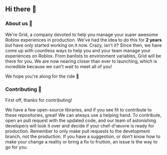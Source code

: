 ## Hi there 👋

### About us 🙋‍
We're Grid, a company devoted to help you manage your super awesome Roblox experiences in production. We've had the idea to do this for **2 years** but have only started working on it now. Crazy, isn't it? Since then, we have come up with countless ways to help you and your team manage your experiences on Roblox. From banlists to environment variables, Grid will be there for you. We are now nearing closer than ever to launching, which is incredible because we can't wait to meet all of you!

We hope you're along for the ride 🚀

### Contributing 🌈
First off, thanks for contributing!

We have a few open-source libraries, and if you see fit to contribute to these repositories, great! We can always use a helping hand. To contribute, open an pull request with the updated code, and our team of astonishing developers will look it over and decide if your chef-d'œuvre is ready for production. Remember to only make pull requests to the development branch, not the production. If you have a suggestion, or don't know how to make your change a reality or bring a fix to fruition, an issue is the way to go for you.



<!--

**Here are some ideas to get you started:**

🙋‍♀️ A short introduction - what is your organization all about?
🌈 Contribution guidelines - how can the community get involved?
👩‍💻 Useful resources - where can the community find your docs? Is there anything else the community should know?
🍿 Fun facts - what does your team eat for breakfast?
🧙 Remember, you can do mighty things with the power of [Markdown](https://docs.github.com/github/writing-on-github/getting-started-with-writing-and-formatting-on-github/basic-writing-and-formatting-syntax)
-->
